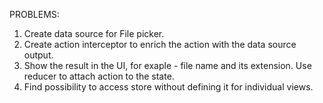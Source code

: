 PROBLEMS:

1. Create data source for File picker.
2. Create action interceptor to enrich the action with the data source output.
3. Show the result in the UI, for exaple - file name and its extension. Use reducer to attach action to the state.
4. Find possibility to access store without defining it for individual views.
